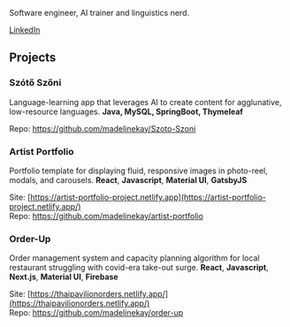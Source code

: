 Software engineer, AI trainer and linguistics nerd. 

[LinkedIn](https://www.linkedin.com/in/madelineundis/)

## Projects

### Szótő Szőni

Language-learning app that leverages AI to create content for agglunative, low-resource languages. **Java, MySQL, SpringBoot, Thymeleaf**

Repo: https://github.com/madelinekay/Szoto-Szoni

### Artist Portfolio

Portfolio template for displaying fluid, responsive images in photo-reel, modals, and carousels. **React**, **Javascript**,  **Material UI**, **GatsbyJS**

Site: [https://artist-portfolio-project.netlify.app](https://artist-portfolio-project.netlify.app/)<br>
Repo: https://github.com/madelinekay/artist-portfolio

### Order-Up

Order management system and capacity planning algorithm for local restaurant struggling with covid-era take-out surge. **React**, **Javascript**, **Next.js**, **Material UI**, **Firebase**

Site: [https://thaipavilionorders.netlify.app/](https://thaipavilionorders.netlify.app/)<br>
Repo: https://github.com/madelinekay/order-up
